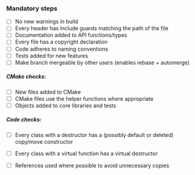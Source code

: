 <!-- Add the MR commit message here -->

### Mandatory steps

* [ ] No new warnings in build
* [ ] Every header has include guards matching the path of the file
* [ ] Documentation added to API functions/types
* [ ] Every file has a copyright declaration
* [ ] Code adheres to naming conventions
* [ ] Tests added for new features
* [ ] Make branch mergeable by other users (enables rebase + automerge)

##### CMake checks:

* [ ] New files added to CMake
* [ ] CMake files use the helper functions where appropriate
* [ ] Objects added to core libraries and tests

##### Code checks:

* [ ] Every class with a destructor has a (possibly default or deleted) copy/move constructor
* [ ] Every class with a virtual function has a virtual destructor
* [ ] References used where possible to avoid unnecessary copies


